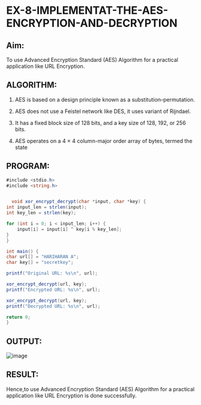 # EX-8-IMPLEMENTAT-THE-AES-ENCRYPTION-AND-DECRYPTION


## Aim:

  To use Advanced Encryption Standard (AES) Algorithm for a practical application like URL Encryption.


## ALGORITHM: 



  1. AES is based on a design principle known as a substitution–permutation.
    
  2. AES does not use a Feistel network like DES, it uses variant of Rijndael.
   
  3. It has a fixed block size of 128 bits, and a key size of 128, 192, or 256 bits.
   
  4. AES operates on a 4 × 4 column-major order array of bytes, termed the state



## PROGRAM: 



```c#
#include <stdio.h>
#include <string.h>


  void xor_encrypt_decrypt(char *input, char *key) {
int input_len = strlen(input);
int key_len = strlen(key);

for (int i = 0; i < input_len; i++) {
    input[i] = input[i] ^ key[i % key_len]; 
}
}

int main() {
char url[] = "HARIHARAN A";
char key[] = "secretkey"; 

printf("Original URL: %s\n", url);

xor_encrypt_decrypt(url, key);
printf("Encrypted URL: %s\n", url);

xor_encrypt_decrypt(url, key);
printf("Decrypted URL: %s\n", url);

return 0;
}
```


## OUTPUT:



![image](https://github.com/user-attachments/assets/5f8622a9-3d64-4afe-96e8-08d7d1ac3ed9)





## RESULT: 


Hence,to use Advanced Encryption Standard (AES) Algorithm for a practical application like URL Encryption is done successfully.
